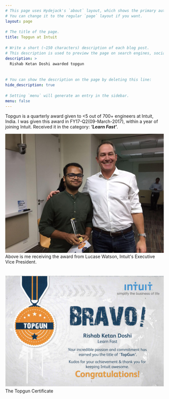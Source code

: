 ```yaml
---
# This page uses Hydejack's `about` layout, which shows the primary author's picture and about text at the top.
# You can change it to the regular `page` layout if you want.
layout: page

# The title of the page.
title: Topgun at Intuit

# Write a short (~150 characters) description of each blog post.
# This description is used to preview the page on search engines, social media, etc.
description: >
  Rishab Ketan Doshi awarded topgun


# You can show the description on the page by deleting this line:
hide_description: true

# Setting `menu` will generate an entry in the sidebar.
menu: false
---
```


Topgun is a quarterly award given to <5 out of 700+ engineers at Intuit, India. 
I was given this award in FY17-Q2(09-March-2017), within a year of joining Intuit. Received it in the category: <i><b>'Learn Fast'</b></i>.

![Rishab receiving the award from Lucase Watson, Intuit's Executive Vice President](/rishab-timeline/img/topgun.jpg)
Above is me receiving the award from Lucase Watson, Intuit's Executive Vice President.
<br><br><br>
![Rishab's topgun certificate](/assets/img/topgun_cert.png)
The Topgun Certificate
